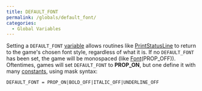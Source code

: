 ```yaml
---
title: DEFAULT_FONT
permalink: /globals/default_font/
categories: 
  - Global Variables
---
```


Setting a `DEFAULT_FONT` [variable](/basics/variables/) allows
routines like [PrintStatusLine](/input-output/printstatusline/) to return to
the game's chosen font style, regardless of what it is. If no
`DEFAULT_FONT` has been set, the game will be monospaced (like
[Font](/input-output/font/)(PROP_OFF)). Oftentimes, games will set
`DEFAULT_FONT` to **PROP_ON**, but one define it with many
[constants](/basics/constants/), using mask syntax:

    DEFAULT_FONT = PROP_ON|BOLD_OFF|ITALIC_OFF|UNDERLINE_OFF
